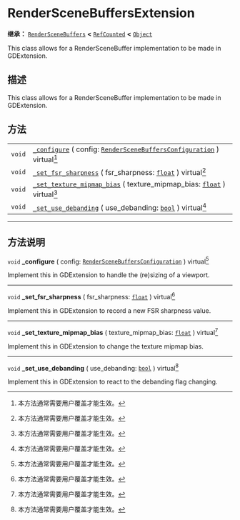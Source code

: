 <!-- ⚠ 请勿编辑本文件 ⚠ -->
<!-- 本文档使用脚本从 WeDot 引擎源码仓库生成。 -->
<!-- 生成脚本：https://github.com/WeDot-Engine/WeDot/tree/master/doc/tools/make_md.py； -->
<!-- 原文件：https://github.com/WeDot-Engine/WeDot/tree/master/doc/classes/RenderSceneBuffersExtension.xml。 -->

<div id="_class_renderscenebuffersextension"></div>

# RenderSceneBuffersExtension

**继承：** [`RenderSceneBuffers`](class_renderscenebuffers.md) **<** [`RefCounted`](class_refcounted.md) **<** [`Object`](class_object.md)

This class allows for a RenderSceneBuffer implementation to be made in GDExtension.

## 描述

This class allows for a RenderSceneBuffer implementation to be made in GDExtension.

## 方法

|||
|:-:|:--|
| `void` | [`_configure`](class_renderscenebuffersextension.md#class_renderscenebuffersextension_private_method__configure) ( config: [`RenderSceneBuffersConfiguration`](class_renderscenebuffersconfiguration.md) ) virtual[^virtual] |
| `void` | [`_set_fsr_sharpness`](class_renderscenebuffersextension.md#class_renderscenebuffersextension_private_method__set_fsr_sharpness) ( fsr_sharpness: [`float`](class_float.md) ) virtual[^virtual]                              |
| `void` | [`_set_texture_mipmap_bias`](class_renderscenebuffersextension.md#class_renderscenebuffersextension_private_method__set_texture_mipmap_bias) ( texture_mipmap_bias: [`float`](class_float.md) ) virtual[^virtual]            |
| `void` | [`_set_use_debanding`](class_renderscenebuffersextension.md#class_renderscenebuffersextension_private_method__set_use_debanding) ( use_debanding: [`bool`](class_bool.md) ) virtual[^virtual]                                |

<!-- rst-class:: classref-section-separator -->

---

## 方法说明

<div id="_class_renderscenebuffersextension_private_method__configure"></div>

`void` **_configure** ( config: [`RenderSceneBuffersConfiguration`](class_renderscenebuffersconfiguration.md) ) virtual[^virtual]<div id="class_renderscenebuffersextension_private_method__configure"></div>

Implement this in GDExtension to handle the (re)sizing of a viewport.

<!-- rst-class:: classref-item-separator -->

---

<div id="_class_renderscenebuffersextension_private_method__set_fsr_sharpness"></div>

`void` **_set_fsr_sharpness** ( fsr_sharpness: [`float`](class_float.md) ) virtual[^virtual]<div id="class_renderscenebuffersextension_private_method__set_fsr_sharpness"></div>

Implement this in GDExtension to record a new FSR sharpness value.

<!-- rst-class:: classref-item-separator -->

---

<div id="_class_renderscenebuffersextension_private_method__set_texture_mipmap_bias"></div>

`void` **_set_texture_mipmap_bias** ( texture_mipmap_bias: [`float`](class_float.md) ) virtual[^virtual]<div id="class_renderscenebuffersextension_private_method__set_texture_mipmap_bias"></div>

Implement this in GDExtension to change the texture mipmap bias.

<!-- rst-class:: classref-item-separator -->

---

<div id="_class_renderscenebuffersextension_private_method__set_use_debanding"></div>

`void` **_set_use_debanding** ( use_debanding: [`bool`](class_bool.md) ) virtual[^virtual]<div id="class_renderscenebuffersextension_private_method__set_use_debanding"></div>

Implement this in GDExtension to react to the debanding flag changing.

[^virtual]: 本方法通常需要用户覆盖才能生效。
[^const]: 本方法无副作用，不会修改该实例的任何成员变量。
[^vararg]: 本方法除了能接受在此处描述的参数外，还能够继续接受任意数量的参数。
[^constructor]: 本方法用于构造某个类型。
[^static]: 调用本方法无需实例，可直接使用类名进行调用。
[^operator]: 本方法描述的是使用本类型作为左操作数的有效运算符。
[^bitfield]: 这个值是由下列位标志构成位掩码的整数。
[^void]: 无返回值。
